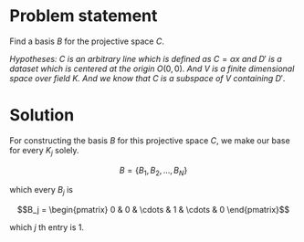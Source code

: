 # Problem statement

Find a basis $B$ for the projective space $C$.

*Hypotheses:* $C$ *is an arbitrary line which is defined as* $C = \alpha x$ *and* $D'$ *is a dataset which is centered at the origin* $O(0, 0)$. *And V is a finite dimensional space over field K. And we know that* $C$ *is a subspace of* $V$ *containing* $D'$.

# Solution

For constructing the basis $B$ for this projective space $C$, we make our base for every $K_j$ solely.

$$B = \{ B_1, B_2, ..., B_N \} $$

which every $B_j$ is

$$B_j = \begin{pmatrix} 0 & 0 & \cdots & 1 & \cdots & 0 \end{pmatrix}$$ 

which $j$ th entry is 1.
